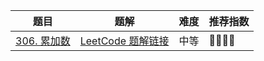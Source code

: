 | 题目                                                         | 题解                                                         | 难度 | 推荐指数 |
| ------------------------------------------------------------ | ------------------------------------------------------------ | ---- | -------- |
| [306. 累加数](https://leetcode-cn.com/problems/additive-number/) | [LeetCode 题解链接](https://leetcode-cn.com/problems/additive-number/solution/gong-shui-san-xie-hui-su-gao-jing-du-jia-6o6b/) | 中等 | 🤩🤩🤩🤩     |

